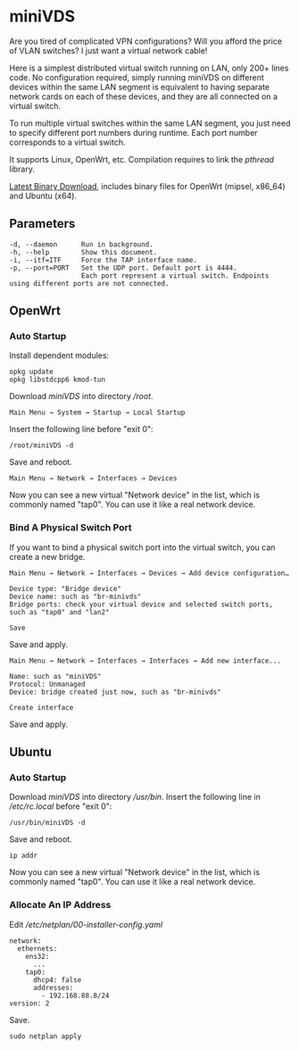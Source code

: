 # miniVDS

Are you tired of complicated VPN configurations? Will you afford the price of VLAN switches? I just want a virtual network cable!

Here is a simplest distributed virtual switch running on LAN, only 200+ lines code. No configuration required, simply running miniVDS on different devices within the same LAN segment is equivalent to having separate network cards on each of these devices, and they are all connected on a virtual switch.

To run multiple virtual switches within the same LAN segment, you just need to specify different port numbers during runtime. Each port number corresponds to a virtual switch.

It supports Linux, OpenWrt, etc. Compilation requires to link the *pthread* library.

[Latest Binary Download](https://github.com/pingbu/miniVDS/releases/tag/1.0), includes binary files for OpenWrt (mipsel, x86_64) and Ubuntu (x64).

## Parameters

	-d, --daemon      Run in background.
	-h, --help        Show this document.
    -i, --itf=ITF     Force the TAP interface name.
	-p, --port=PORT   Set the UDP port. Default port is 4444.
	                  Each port represent a virtual switch. Endpoints using different ports are not connected.

## OpenWrt

### Auto Startup

Install dependent modules:

	opkg update
	opkg libstdcpp6 kmod-tun

Download *miniVDS* into directory */root*.

	Main Menu → System → Startup → Local Startup

Insert the following line before "exit 0":

	/root/miniVDS -d

Save and reboot.

	Main Menu → Network → Interfaces → Devices

Now you can see a new virtual "Network device" in the list, which is commonly named "tap0". You can use it like a real network device.

### Bind A Physical Switch Port 

If you want to bind a physical switch port into the virtual switch, you can create a new bridge.

	Main Menu → Network → Interfaces → Devices → Add device configuration…

 	Device type: "Bridge device"
  	Device name: such as "br-minivds"
  	Bridge ports: check your virtual device and selected switch ports, such as "tap0" and "lan2"

	Save

Save and apply.

 	Main Menu → Network → Interfaces → Interfaces → Add new interface...

	Name: such as "miniVDS"
	Protocol: Unmanaged
	Device: bridge created just now, such as "br-minivds"

	Create interface

Save and apply.

## Ubuntu

### Auto Startup

Download *miniVDS* into directory */usr/bin*. Insert the following line in */etc/rc.local* before "exit 0":

	/usr/bin/miniVDS -d

Save and reboot.

	ip addr

Now you can see a new virtual "Network device" in the list, which is commonly named "tap0". You can use it like a real network device.

### Allocate An IP Address

Edit */etc/netplan/00-installer-config.yaml*

	network:
	  ethernets:
	    ens32:
	      ...
	    tap0:
	      dhcp4: false
	      addresses:
	        - 192.168.88.8/24
	version: 2

Save.

	sudo netplan apply
